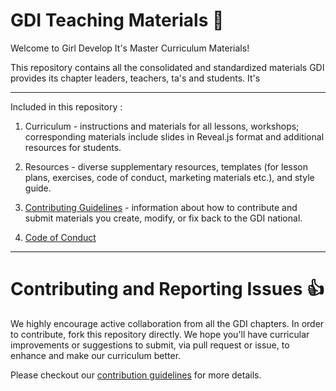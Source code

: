 # GDI Teaching Materials :rocket:
Welcome to Girl Develop It's Master Curriculum Materials!

This repository contains all the consolidated and standardized materials GDI provides its chapter leaders, teachers, ta's and students. It's

---

Included in this repository :
1. Curriculum - instructions and materials for all lessons, workshops; corresponding materials include slides in Reveal.js format and additional resources for students.

2. Resources - diverse supplementary resources, templates (for lesson plans, exercises, code of conduct, marketing materials etc.), and style guide.

3. [Contributing Guidelines](https://github.com/girldevelopit/GDI-Master-Curriculum/blob/master/contributing-guide.md) - information about how to contribute and submit materials you create, modify, or fix back to the GDI national.

4. [Code of Conduct](https://github.com/girldevelopit/GDI-Master-Curriculum/blob/master/code_of_conduct.md)

---
# Contributing and Reporting Issues :thumbsup:
We highly encourage active collaboration from all the GDI chapters. In order to contribute, fork this repository directly.  We hope you'll have curricular improvements or suggestions to submit, via pull request or issue, to enhance and make our curriculum better.

Please checkout our [contribution guidelines](https://github.com/girldevelopit/GDI-Master-Curriculum/blob/master/contributing-guide.md) for more details.
